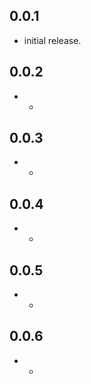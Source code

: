 ## 0.0.1

*  initial release.

## 0.0.2

*  -

## 0.0.3

*  -

## 0.0.4

*  -

## 0.0.5

*  -

## 0.0.6

*  -